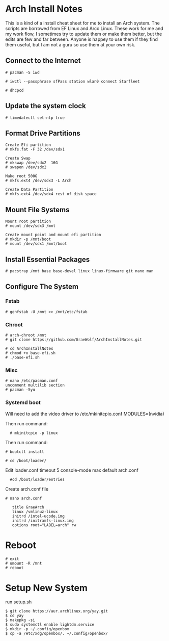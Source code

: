 # Arch Install Notes

This is a kind of a install cheat sheet for me to install an Arch system.  The scripts are borrowed from EF Linux and Arco Linux.  These work for me and my work flow, I sometimes try to update them or make them better, but the edits are few and far between.  Anyone is happey to use them if they find them useful, but I am not a guru so use them at your own risk.


## Connect to the Internet

  `# pacman -S iwd`

  `# iwctl --passphrase sfPass station wlan0 connect Starfleet`
  
  `# dhcpcd`

## Update the system clock

  `# timedatectl set-ntp true`

## Format Drive Partitions
  ```
Create Efi partition
  # mkfs.fat -F 32 /dev/sdx1

Create Swap
  # mkswap /dev/sdx2  16G
  # swapon /dev/sdx2

Make root 500G
  # mkfs.ext4 /dev/sdx3 -L Arch

Create Data Partition
  # mkfs.ext4 /dev/sdx4 rest of disk space
  ```

## Mount File Systems

  ```
Mount root partition
  # mount /dev/sdx3 /mnt

Create mount point and mount efi partition
  # mkdir -p /mnt/boot
  # mount /dev/sdx1 /mnt/boot
  ```

## Install Essential Packages

  `# pacstrap /mnt base base-devel linux linux-firmware git nano man `


## Configure The System

  ### Fstab

    # genfstab -U /mnt >> /mnt/etc/fstab

  ### Chroot

    # arch-chroot /mnt
    # git clone https://github.com/GraeWolf/ArchInstallNotes.git

    # cd ArchInstallNotes
    # chmod +x base-efi.sh
    # ./base-efi.sh


  ### Misc
    # nano /etc/pacman.conf
    uncomment multilib section
    # pacman -Syu
    
  ### Systemd boot

  Will need to add the video driver to /etc/mkinitcpio.conf
    MODULES=(nvidia)

  Then run command:
  ```
    # mkinitcpio -p linux
  ```
  
  Then run command:
  
    
    
    # bootctl install
  
    # cd /boot/loader/
    
    
  Edit loader.conf
    timeout 5
    console-mode max
    default arch.conf
  ```
    #cd /boot/loader/entries
  ```
  Create arch.conf file
   ```
   # nano arch.conf

      title GraeArch
      linux /vmlinuz-linux
      initrd /intel-ucode.img
      initrd /initramfs-linux.img
      options root="LABEL=arch" rw
  ```
# Reboot
  ```
  # exit
  # umount -R /mnt
  # reboot
  ```

# Setup New System
  run setup.sh
  ```
  $ git clone https://aur.archlinux.org/yay.git
  $ cd yay
  $ makepkg -si
  $ sudo systemctl enable lightdm.service
  $ mkdir -p ~/.config/openbox
  $ cp -a /etc/xdg/openbox/. ~/.config/openbox/
